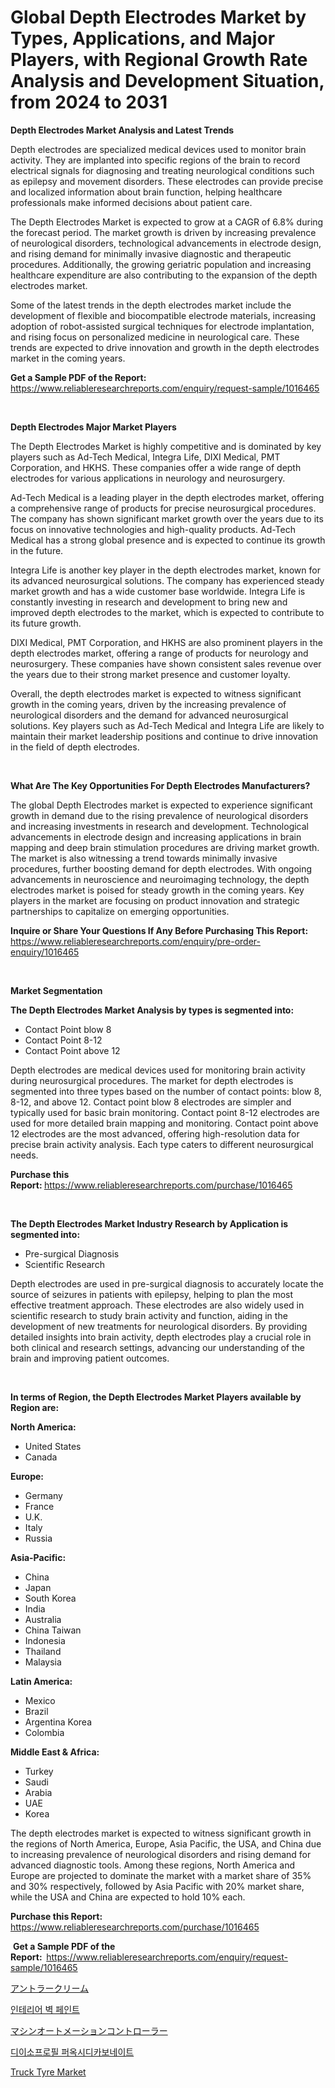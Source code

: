 <p><h1>Global Depth Electrodes Market by Types, Applications, and Major Players, with Regional Growth Rate Analysis and Development Situation, from 2024 to 2031</h1></p><p><strong>Depth Electrodes Market Analysis and Latest Trends</strong></p>
<p><p>Depth electrodes are specialized medical devices used to monitor brain activity. They are implanted into specific regions of the brain to record electrical signals for diagnosing and treating neurological conditions such as epilepsy and movement disorders. These electrodes can provide precise and localized information about brain function, helping healthcare professionals make informed decisions about patient care.</p><p>The Depth Electrodes Market is expected to grow at a CAGR of 6.8% during the forecast period. The market growth is driven by increasing prevalence of neurological disorders, technological advancements in electrode design, and rising demand for minimally invasive diagnostic and therapeutic procedures. Additionally, the growing geriatric population and increasing healthcare expenditure are also contributing to the expansion of the depth electrodes market.</p><p>Some of the latest trends in the depth electrodes market include the development of flexible and biocompatible electrode materials, increasing adoption of robot-assisted surgical techniques for electrode implantation, and rising focus on personalized medicine in neurological care. These trends are expected to drive innovation and growth in the depth electrodes market in the coming years.</p></p>
<p><strong>Get a Sample PDF of the Report:&nbsp;</strong> <a href="https://www.reliableresearchreports.com/enquiry/request-sample/1016465">https://www.reliableresearchreports.com/enquiry/request-sample/1016465</a></p>
<p>&nbsp;</p>
<p><strong>Depth Electrodes Major Market Players</strong></p>
<p><p>The Depth Electrodes Market is highly competitive and is dominated by key players such as Ad-Tech Medical, Integra Life, DIXI Medical, PMT Corporation, and HKHS. These companies offer a wide range of depth electrodes for various applications in neurology and neurosurgery.</p><p>Ad-Tech Medical is a leading player in the depth electrodes market, offering a comprehensive range of products for precise neurosurgical procedures. The company has shown significant market growth over the years due to its focus on innovative technologies and high-quality products. Ad-Tech Medical has a strong global presence and is expected to continue its growth in the future.</p><p>Integra Life is another key player in the depth electrodes market, known for its advanced neurosurgical solutions. The company has experienced steady market growth and has a wide customer base worldwide. Integra Life is constantly investing in research and development to bring new and improved depth electrodes to the market, which is expected to contribute to its future growth.</p><p>DIXI Medical, PMT Corporation, and HKHS are also prominent players in the depth electrodes market, offering a range of products for neurology and neurosurgery. These companies have shown consistent sales revenue over the years due to their strong market presence and customer loyalty.</p><p>Overall, the depth electrodes market is expected to witness significant growth in the coming years, driven by the increasing prevalence of neurological disorders and the demand for advanced neurosurgical solutions. Key players such as Ad-Tech Medical and Integra Life are likely to maintain their market leadership positions and continue to drive innovation in the field of depth electrodes.</p></p>
<p>&nbsp;</p>
<p><strong>What Are The Key Opportunities For Depth Electrodes Manufacturers?</strong></p>
<p><p>The global Depth Electrodes market is expected to experience significant growth in demand due to the rising prevalence of neurological disorders and increasing investments in research and development. Technological advancements in electrode design and increasing applications in brain mapping and deep brain stimulation procedures are driving market growth. The market is also witnessing a trend towards minimally invasive procedures, further boosting demand for depth electrodes. With ongoing advancements in neuroscience and neuroimaging technology, the depth electrodes market is poised for steady growth in the coming years. Key players in the market are focusing on product innovation and strategic partnerships to capitalize on emerging opportunities.</p></p>
<p><strong>Inquire or Share Your Questions If Any Before Purchasing This Report:</strong> <a href="https://www.reliableresearchreports.com/enquiry/pre-order-enquiry/1016465">https://www.reliableresearchreports.com/enquiry/pre-order-enquiry/1016465</a></p>
<p>&nbsp;</p>
<p><strong>Market Segmentation</strong></p>
<p><strong>The Depth Electrodes Market Analysis by types is segmented into:</strong></p>
<p><ul><li>Contact Point blow 8</li><li>Contact Point 8-12</li><li>Contact Point above 12</li></ul></p>
<p><p>Depth electrodes are medical devices used for monitoring brain activity during neurosurgical procedures. The market for depth electrodes is segmented into three types based on the number of contact points: blow 8, 8-12, and above 12. Contact point blow 8 electrodes are simpler and typically used for basic brain monitoring. Contact point 8-12 electrodes are used for more detailed brain mapping and monitoring. Contact point above 12 electrodes are the most advanced, offering high-resolution data for precise brain activity analysis. Each type caters to different neurosurgical needs.</p></p>
<p><strong>Purchase this Report:&nbsp;</strong><a href="https://www.reliableresearchreports.com/purchase/1016465">https://www.reliableresearchreports.com/purchase/1016465</a></p>
<p>&nbsp;</p>
<p><strong>The Depth Electrodes Market Industry Research by Application is segmented into:</strong></p>
<p><ul><li>Pre-surgical Diagnosis</li><li>Scientific Research</li></ul></p>
<p><p>Depth electrodes are used in pre-surgical diagnosis to accurately locate the source of seizures in patients with epilepsy, helping to plan the most effective treatment approach. These electrodes are also widely used in scientific research to study brain activity and function, aiding in the development of new treatments for neurological disorders. By providing detailed insights into brain activity, depth electrodes play a crucial role in both clinical and research settings, advancing our understanding of the brain and improving patient outcomes.</p></p>
<p>&nbsp;</p>
<p><strong>In terms of Region, the Depth Electrodes Market Players available by Region are:</strong></p>
<p>
    <p> <strong> North America: </strong>
        <ul>
            <li>United States</li>
            <li>Canada</li>
        </ul>
        </p> 
    <p> <strong> Europe: </strong>
        <ul>
            <li>Germany</li>
            <li>France</li>
            <li>U.K.</li>
            <li>Italy</li>
            <li>Russia</li>
        </ul>
        </p> 
    <p> <strong> Asia-Pacific: </strong>
        <ul>
            <li>China</li>
            <li>Japan</li>
            <li>South Korea</li>
            <li>India</li>
            <li>Australia</li>
            <li>China Taiwan</li>
            <li>Indonesia</li>
            <li>Thailand</li>
            <li>Malaysia</li>
        </ul>
        </p> 
    <p> <strong> Latin America: </strong>
        <ul>
            <li>Mexico</li>
            <li>Brazil</li>
            <li>Argentina Korea</li>
            <li>Colombia</li>
        </ul>
        </p> 
    <p> <strong> Middle East & Africa: </strong>
        <ul>
            <li>Turkey</li>
            <li>Saudi</li>
            <li>Arabia</li>
            <li>UAE</li>
            <li>Korea</li>
        </ul>
    </p>
    </p>
<p><p>The depth electrodes market is expected to witness significant growth in the regions of North America, Europe, Asia Pacific, the USA, and China due to increasing prevalence of neurological disorders and rising demand for advanced diagnostic tools. Among these regions, North America and Europe are projected to dominate the market with a market share of 35% and 30% respectively, followed by Asia Pacific with 20% market share, while the USA and China are expected to hold 10% each.</p></p>
<p><strong>Purchase this Report: </strong><a href="https://www.reliableresearchreports.com/purchase/1016465">https://www.reliableresearchreports.com/purchase/1016465</a></p>
<p>&nbsp;<strong>Get a Sample PDF of the Report:&nbsp;&nbsp;</strong><a href="https://www.reliableresearchreports.com/enquiry/request-sample/1016465">https://www.reliableresearchreports.com/enquiry/request-sample/1016465</a></p>
<p><strong></strong></p>
<p><p><a href="https://github.com/mcbeesbxa270/Market-Research-Report-List-1/blob/main/25719419741.md">アントラークリーム</a></p><p><a href="https://github.com/vskv4779xr1/Market-Research-Report-List-1/blob/main/40731789068.md">인테리어 벽 페인트</a></p><p><a href="https://github.com/EmoryYundt1935/Market-Research-Report-List-1/blob/main/10498969742.md">マシンオートメーションコントローラー</a></p><p><a href="https://github.com/CliftonFisher9067/Market-Research-Report-List-1/blob/main/23305829069.md">디이소프로필 퍼옥시디카보네이트</a></p><p><a href="https://issuu.com/reportprime-2/docs/truck-tyre-market-size-2030.pptx">Truck Tyre Market</a></p></p>
